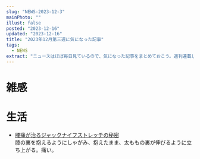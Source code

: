 ```yaml
---
slug: "NEWS-2023-12-3"
mainPhoto: ""
illust: false
posted: "2023-12-16"
updated: "2023-12-16"
title: "2023年12月第三週に気になった記事"
tags:
  - NEWS
extract: "ニュースはほぼ毎日見ているので、気になった記事をまとめておこう。週刊連載したい。"
---
```


# 雑感


# 生活

- [腰痛が治るジャックナイフストレッチの秘密](https://hashima-medicalfitness.com/2945.html)  
  膝の裏を抱えるようにしゃがみ、抱えたまま、太ももの裏が伸びるように立ち上がる。痛い。
